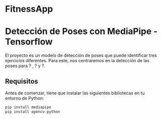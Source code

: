 ﻿# FitnessApp

# Detección de Poses con MediaPipe - Tensorflow

El proyecto es un modelo de detección de poses que puede identificar tres ejercicios diferentes. Para este, nos centraremos en la detección de las poses para ? , ? y ?.

## Requisitos

Antes de comenzar, tiene que instalar las siguientes bibliotecas en tu entorno de Python:

```bash
pip install mediapipe
pip install opencv-python
